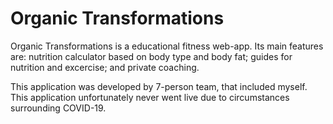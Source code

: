 # Organic Transformations

Organic Transformations is a educational fitness web-app. Its main features are: nutrition calculator based on body type and body fat; guides for nutrition and excercise; and private coaching.


This application was developed by 7-person team, that included myself. This application unfortunately never went live due to circumstances surrounding COVID-19.
